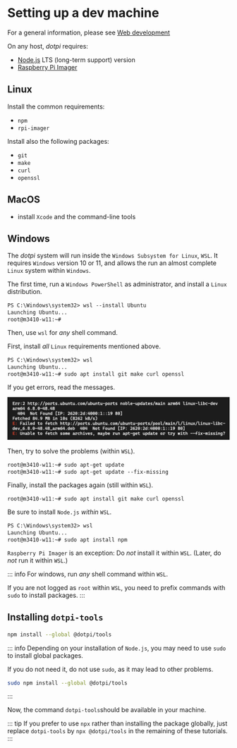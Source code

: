 # Setting up a dev machine

For a general information, please see [Web development](https://ircam-ismm.github.io/webaudio-tutorials/first-steps/setting-up-environment.html)

On any host, _dotpi_ requires:

- [Node.js](https://nodejs.org/) LTS (long-term support) version
- [Raspberry Pi Imager](https://www.raspberrypi.com/software/)

## Linux

Install the common requirements:

- `npm`
- `rpi-imager`

Install also the following packages:

- `git`
- `make`
- `curl`
- `openssl`

## MacOS

- install `Xcode` and the command-line tools

## Windows

The _dotpi_ system will run inside the `Windows Subsystem for Linux`, `WSL`. It requires `Windows` version 10 or 11, and allows the run an almost complete `Linux` system within `Windows`.

The first time, run a `Windows PowerShell` as administrator, and install a `Linux` distribution.

```
PS C:\Windows\system32> wsl --install Ubuntu
Launching Ubuntu...
root@m3410-w11:~#
```

Then, use `wsl` for _any_ shell command.

First, install _all_ `Linux` requirements mentioned above.

```
PS C:\Windows\system32> wsl
Launching Ubuntu...
root@m3410-w11:~# sudo apt install git make curl openssl
```

If you get errors, read the messages.

![windows-apt-get-error-fix-missing](./assets/setting-up-dev-machine/windows_apt_install_npm_error_fix_missing.png)

Then, try to solve the problems (within `WSL`).

```
root@m3410-w11:~# sudo apt-get update
root@m3410-w11:~# sudo apt-get update --fix-missing
```

Finally, install the packages again (still within `WSL`).

```
root@m3410-w11:~# sudo apt install git make curl openssl
```

Be sure to install `Node.js` _within_ `WSL`.

```
PS C:\Windows\system32> wsl
Launching Ubuntu...
root@m3410-w11:~# sudo apt install npm
```

`Raspberry Pi Imager` is an exception: Do _not_ install it within `WSL`. (Later, do _not_ run it within `WSL`.)

::: info
For windows, run _any_ shell command within `WSL`.

If you are not logged as `root` within `WSL`, you need to prefix commands with `sudo` to install packages.
:::

## Installing `dotpi-tools`

```sh
npm install --global @dotpi/tools
```

::: info
Depending on your installation of `Node.js`, you may need to use `sudo` to install global packages.

If you do not need it, do not use `sudo`, as it may lead to other problems.

```sh
sudo npm install --global @dotpi/tools
```

:::

Now, the command `dotpi-tools`should be available in your machine.

::: tip
If you prefer to use `npx` rather than installing the package globally, just replace `dotpi-tools` by `npx @dotpi/tools` in the remaining of these tutorials.
:::
